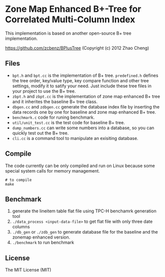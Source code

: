 # Zone Map Enhanced B+-Tree for Correlated Multi-Column Index

This implementation is based on another open-source B+ tree implementation.

https://github.com/zcbenz/BPlusTree (Copyright (c) 2012 Zhao Cheng)

## Files

- `bpt.h` and `bpt.cc` is the implementation of B+ tree. `predefined.h` defines the tree order, key/value type, key compare function and other tree settings, modify it to satify your need. Just include these tree files in your project to use the B+ tree.
- `zbpt.h` and `zbpt.cc` is the implementation of zone map enhanced B+ tree and it inherites the baseline B+ tree class.
- `dbgen.cc` and `zdbgen.cc` generate the database index file by inserting the data records one by one for baseline and zone map enhanced B+ tree.
- `benchmark.c` code for runing benchmark.
- `util/unit_test.cc` is the test code for baseline B+ tree.
- `dump_numbers.cc` can write some numbers into a database, so you can quickly test out the B+ tree.
- `cli.cc` is a command tool to manipulate an exisiting database.

## Compile
The code currently can be only compiled and run on Linux because some special system calls for memory management.
```
# to compile
make
```
## Benchmark

1. generate the lineitem table flat file using TPC-H benchamrk generation tool
2. `./data_process <input-data-file>` to get flat file with only three date columns
3. `./db_gen` or `./zdb_gen` to generate database file for the baseline and the zonemap enhanced version.
4. `./benchmark` to run benchmark


## License

The MIT License (MIT)
